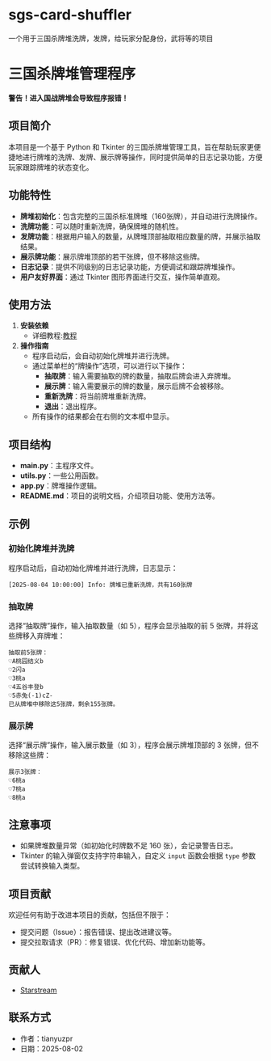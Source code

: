 # sgs-card-shuffler
一个用于三国杀牌堆洗牌，发牌，给玩家分配身份，武将等的项目
# 三国杀牌堆管理程序
**警告！进入国战牌堆会导致程序报错！**
## 项目简介
本项目是一个基于 Python 和 Tkinter 的三国杀牌堆管理工具，旨在帮助玩家更便捷地进行牌堆的洗牌、发牌、展示牌等操作，同时提供简单的日志记录功能，方便玩家跟踪牌堆的状态变化。

## 功能特性
- **牌堆初始化**：包含完整的三国杀标准牌堆（160张牌），并自动进行洗牌操作。
- **洗牌功能**：可以随时重新洗牌，确保牌堆的随机性。
- **发牌功能**：根据用户输入的数量，从牌堆顶部抽取相应数量的牌，并展示抽取结果。
- **展示牌功能**：展示牌堆顶部的若干张牌，但不移除这些牌。
- **日志记录**：提供不同级别的日志记录功能，方便调试和跟踪牌堆操作。
- **用户友好界面**：通过 Tkinter 图形界面进行交互，操作简单直观。

## 使用方法
1. **安装依赖**
   - 详细教程:[教程](/doc/deploy.md)
3. **操作指南**
   - 程序启动后，会自动初始化牌堆并进行洗牌。
   - 通过菜单栏的“牌操作”选项，可以进行以下操作：
     - **抽取牌**：输入需要抽取的牌的数量，抽取后牌会进入弃牌堆。
     - **展示牌**：输入需要展示的牌的数量，展示后牌不会被移除。
     - **重新洗牌**：将当前牌堆重新洗牌。
     - **退出**：退出程序。
   - 所有操作的结果都会在右侧的文本框中显示。

## 项目结构
- **main.py**：主程序文件。
- **utils.py**：一些公用函数。
- **app.py**：牌堆操作逻辑。
- **README.md**：项目的说明文档，介绍项目功能、使用方法等。

## 示例
### 初始化牌堆并洗牌
程序启动后，自动初始化牌堆并进行洗牌，日志显示：
```
[2025-08-04 10:00:00] Info: 牌堆已重新洗牌，共有160张牌
```

### 抽取牌
选择“抽取牌”操作，输入抽取数量（如 5），程序会显示抽取的前 5 张牌，并将这些牌移入弃牌堆：
```
抽取前5张牌：
♡A桃园结义b
♡2闪a
♡3桃a
♡4五谷丰登b
♡5赤兔(-1)cZ-
已从牌堆中移除这5张牌，剩余155张牌。
```

### 展示牌
选择“展示牌”操作，输入展示数量（如 3），程序会展示牌堆顶部的 3 张牌，但不移除这些牌：
```
展示3张牌：
♡6桃a
♡7桃a
♡8桃a
```

## 注意事项
- 如果牌堆数量异常（如初始化时牌数不足 160 张），会记录警告日志。
- Tkinter 的输入弹窗仅支持字符串输入，自定义 `input` 函数会根据 `type` 参数尝试转换输入类型。

## 项目贡献
欢迎任何有助于改进本项目的贡献，包括但不限于：
- 提交问题（Issue）：报告错误、提出改进建议等。
- 提交拉取请求（PR）：修复错误、优化代码、增加新功能等。

## 贡献人
 - [Starstream](https://github.com/idonthaveaaname)
## 联系方式
- 作者：tianyuzpr
- 日期：2025-08-02
